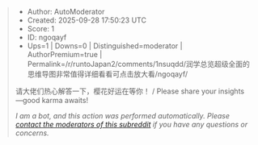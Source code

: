> - Author: AutoModerator
> - Created: 2025-09-28 17:50:23 UTC
> - Score: 1
> - ID: ngoqayf
> - Ups=1 | Downs=0 | Distinguished=moderator | AuthorPremium=true | Permalink=/r/runtoJapan2/comments/1nsuqdd/润学总览超级全面的思维导图非常值得详细看看可点击放大看/ngoqayf/
>
> 请大佬们热心解答一下，樱花好运在等你！ / Please share your insights—good karma awaits!
> 
> 
> *I am a bot, and this action was performed automatically. Please [contact the moderators of this subreddit](/message/compose/?to=/r/runtoJapan2) if you have any questions or concerns.*
